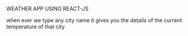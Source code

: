 
WEATHER APP USING REACT-JS

when ever we type any city name it gives you the details of the current temperature of that city

